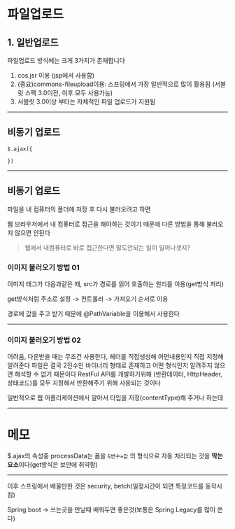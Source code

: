 # 파일업로드

## 1. 일반업로드

파일업로드 방식에는 크게 3가지가 존재합니다

1. cos.jsr 이용 (jsp에서 사용함)
2. (중요)commons-fileupload이용: 스프링에서 가장 일반적으로 많이 활용됨 (서블릿 스팩 3.0이전, 이후 모두 사용가능)
3. 서블릿 3.0이상 부터는 자체적인 파일 업로드가 지원됨

---

## 비동기 업로드

```
$.ajax({

})
```

---

## 비동기 업로드

파일을 내 컴퓨터의 폴더에 저장 후 다시 불러오려고 하면

웹 브라우저에서 내 컴퓨터로 접근을 해야하는 것이기 때문에 다른 방법을 통해 불러오지 않으면 안된다

> 웹에서 내컴퓨터로 바로 접근한다면 말도안되는 일이 일어나겟지?

### 이미지 불러오기 방법 01

이미지 태그가 다음과같은 때, src가 경로를 읽어 호출하는 원리를 이용(get방식 처리)

get방식처럼 주소로 설정 -> 컨트롤러 -> 가져오기 순서로 이용

경로에 값을 주고 받기 때문에 @PathVariable을 이용해서 사용한다

---

### 이미지 불러오기 방법 02

어려움, 다운받을 때는 무조건 사용한다, 헤더를 직접생성해 어떤내용인지 직접 지정해 알려준다
파일은 결국 2진수인 바이너리 형태로 존재하고 어떤 형식인지 알려주지 않으면 해석할 수 없기 때문이다
RestFul API를 개발하기위해 (반환데이터, HttpHeader, 상태코드)를 모두 지정해서 반환해주기 위해 사용되는 것이다

일반적으로 웹 어플리케이션에서 알아서 타입을 지정(contentType)해 주거나 하는데

---

# 메모

$.ajax의 속성중
processData는 폼을 `&변수=값` 의 형식으로 자동 처리되는 것을 **막는요소**이다(get방식은 보안에 취약함)

---

이후 스프링에서 배울만한 것은
security, betch(일정시간이 되면 특정코드를 동작시킴)

Spring boot -> 쓰는곳을 만날때 배워두면 좋은것(보통은 Spring Legacy를 많이 쓴다)

